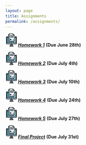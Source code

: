 ```yaml
---
layout: page
title: Assignments
permalink: /assignments/
---
```


![homework](/assets/hw.jpg) [***Homework 1***](https://markwolfeman.github.io/ist538/assignments/homework1.html) **(Due June 28th)**

![homework](/assets/hw.jpg) [***Homework 2***](https://markwolfeman.github.io/ist538/assignments/homework2.html) **(Due July 4th)**

![homework](/assets/hw.jpg) [***Homework 3***](https://markwolfeman.github.io/ist538/assignments/homework3.html) **(Due July 10th)**

![homework](/assets/hw.jpg) [***Homework 4***](https://markwolfeman.github.io/ist538/assignments/homework4.html) **(Due July 24th)**

![homework](/assets/hw.jpg) [***Homework 5***](https://markwolfeman.github.io/ist538/assignments/homework5.html) **(Due July 27th)**

![homework](/assets/hw.jpg) [***Final Project***](https://markwolfeman.github.io/ist538/assignments/finalproject.html) **(Due July 31st)**
